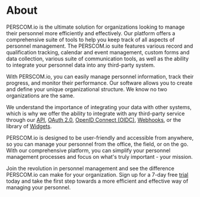 # About

PERSCOM.io is the ultimate solution for organizations looking to manage their personnel more efficiently and effectively. Our platform
offers a comprehensive suite of tools to help you keep track of all aspects of personnel management. The PERSCOM.io suite features various
record and qualification tracking, calendar and event management, custom forms and data collection, various suite of communication tools, as
well as the ability to integrate your personnel data into any third-party system.

With PERSCOM.io, you can easily manage personnel information, track their progress, and monitor their performance. Our software allows you
to create and define your unique organizational structure. We know no two organizations are the same.

We understand the importance of integrating your data with other systems, which is why we offer the ability to integrate with any
third-party service through our [API](/external-integration/api), [OAuth 2.0](/external-integration/oauth),
[OpenID Connect (OIDC)](/external-integration/oauth/oidc), [Webhooks](/external-integration/webhooks), or the library of
[Widgets](/external-integration/widgets).

PERSCOM.io is designed to be user-friendly and accessible from anywhere, so you can manage your personnel from the office, the field, or on
the go. With our comprehensive platform, you can simplify your personnel management processes and focus on what's truly important - your
mission.

Join the revolution in personnel management and see the difference PERSCOM.io can make for your organization. Sign up for a 7-day free
[trial](https://perscom.io/register) today and take the first step towards a more efficient and effective way of managing your personnel.
